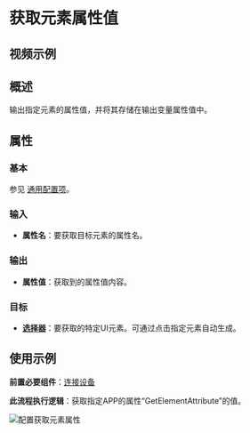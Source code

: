 # 获取元素属性值

## 视频示例

## 概述

输出指定元素的属性值，并将其存储在输出变量属性值中。

## 属性

### 基本

参见 [通用配置项](../Appendix/CommonConfigurationItems.md)。

### 输入

- **属性名**：要获取目标元素的属性名。
  
### 输出

- **属性值**：获取到的属性值内容。

### 目标

- **[选择器](../Appendix/Selector.md)**：要获取的特定UI元素。可通过点击指定元素自动生成。

## 使用示例

**前置必要组件**：[连接设备](../PhoneAutomation/MobileConnect.md)

**此流程执行逻辑**：获取指定APP的属性“GetElementAttribute”的值。

![配置获取元素属性](https://docimages.blob.core.chinacloudapi.cn/images/Activities/dimvarial20201223.png)
